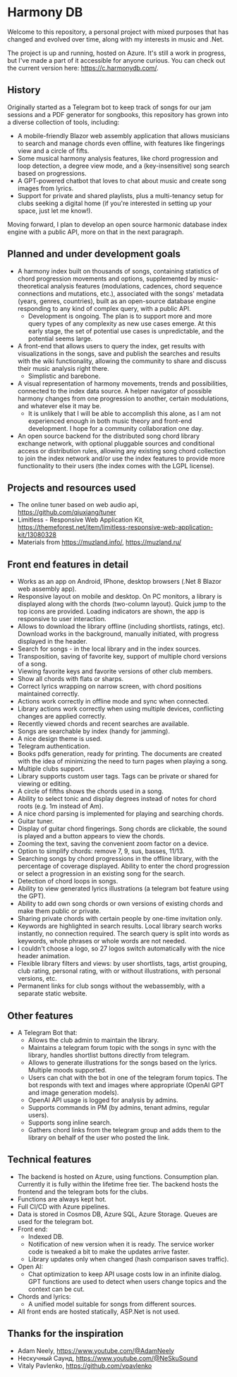 ﻿# Harmony DB
Welcome to this repository, a personal project with mixed purposes that has changed and evolved over time, along with my interests in music and .Net.

The project is up and running, hosted on Azure. It's still a work in progress, but I've made a part of it accessible for anyone curious. You can check out the current version here: https://c.harmonydb.com/.

## History
Originally started as a Telegram bot to keep track of songs for our jam sessions and a PDF generator for songbooks, this repository has grown into a diverse collection of tools, including:
- A mobile-friendly Blazor web assembly application that allows musicians to search and manage chords even offline, with features like fingerings view and a circle of fifts.
- Some musical harmony analysis features, like chord progression and loop detection, a degree view mode, and a (key-insensitive) song search based on progressions.
- A GPT-powered chatbot that loves to chat about music and create song images from lyrics.
- Support for private and shared playlists, plus a multi-tenancy setup for clubs seeking a digital home (if you're interested in setting up your space, just let me know!).

Moving forward, I plan to develop an open source harmonic database index engine with a public API, more on that in the next paragraph.

## Planned and under development goals
- A harmony index built on thousands of songs, containing statistics of chord progression movements and options, supplemented by music-theoretical analysis features (modulations, cadences, chord sequence connections and mutations, etc.), associated with the songs' metadata (years, genres, countries), built as an open-source database engine responding to any kind of complex query, with a public API.
  - Development is ongoing. The plan is to support more and more query types of any complexity as new use cases emerge. At this early stage, the set of potential use cases is unpredictable, and the potential seems large.
- A front-end that allows users to query the index, get results with visualizations in the songs, save and publish the searches and results with the wiki functionality, allowing the community to share and discuss their music analysis right there.
  - Simplistic and barebone.
- A visual representation of harmony movements, trends and possibilities, connected to the index data source. A helper navigator of possible harmony changes from one progression to another, certain modulations, and whatever else it may be.
  - It is unlikely that I will be able to accomplish this alone, as I am not experienced enough in both music theory and front-end development. I hope for a community collaboration one day.
- An open source backend for the distributed song chord library exchange network, with optional pluggable sources and conditional access or distribution rules, allowing any existing song chord collection to join the index network and/or use the index features to provide more functionality to their users (the index comes with the LGPL license).

## Projects and resources used
- The online tuner based on web audio api, https://github.com/qiuxiang/tuner
- Limitless - Responsive Web Application Kit, https://themeforest.net/item/limitless-responsive-web-application-kit/13080328
- Materials from https://muzland.info/, https://muzland.ru/

## Front end features in detail
- Works as an app on Android, IPhone, desktop browsers (.Net 8 Blazor web assembly app).
- Responsive layout on mobile and desktop. On PC monitors, a library is displayed along with the chords (two-column layout). Quick jump to the top icons are provided. Loading indicators are shown, the app is responsive to user interaction.
- Allows to download the library offline (including shortlists, ratings, etc). Download works in the background, manually initiated, with progress displayed in the header.
- Search for songs - in the local library and in the index sources.
- Transposition, saving of favorite key, support of multiple chord versions of a song.
- Viewing favorite keys and favorite versions of other club members.
- Show all chords with flats or sharps.
- Correct lyrics wrapping on narrow screen, with chord positions maintained correctly.
- Actions work correctly in offline mode and sync when connected.
- Library actions work correctly when using multiple devices, conflicting changes are applied correctly.
- Recently viewed chords and recent searches are available.
- Songs are searchable by index (handy for jamming).
- A nice design theme is used.
- Telegram authentication.
- Books pdfs generation, ready for printing. The documents are created with the idea of minimizing the need to turn pages when playing a song.
- Multiple clubs support.
- Library supports custom user tags. Tags can be private or shared for viewing or editing.
- A circle of fifths shows the chords used in a song.
- Ability to select tonic and display degrees instead of notes for chord roots (e.g. 1m instead of Am).
- A nice chord parsing is implemented for playing and searching chords.
- Guitar tuner.
- Display of guitar chord fingerings. Song chords are clickable, the sound is played and a button appears to view the chords.
- Zooming the text, saving the convenient zoom factor on a device.
- Option to simplify chords: remove 7, 9, sus, basses, 11/13.
- Searching songs by chord progressions in the offline library, with the percentage of coverage displayed. Ability to enter the chord progression or select a progression in an existing song for the search.
- Detection of chord loops in songs.
- Ability to view generated lyrics illustrations (a telegram bot feature using the GPT).
- Ability to add own song chords or own versions of existing chords and make them public or private.
- Sharing private chords with certain people by one-time invitation only.
- Keywords are highlighted in search results. Local library search works instantly, no connection required. The search query is split into words as keywords, whole phrases or whole words are not needed.
- I couldn't choose a logo, so 27 logos switch automatically with the nice header animation.
- Flexible library filters and views: by user shortlists, tags, artist grouping, club rating, personal rating, with or without illustrations, with personal versions, etc.
- Permanent links for club songs without the webassembly, with a separate static website.

## Other features
- A Telegram Bot that:
  - Allows the club admin to maintain the library.
  - Maintains a telegram forum topic with the songs in sync with the library, handles shortlist buttons directly from telegram.
  - Allows to generate illustrations for the songs based on the lyrics. Multiple moods supported.
  - Users can chat with the bot in one of the telegram forum topics. The bot responds with text and images where appropriate (OpenAI GPT and image generation models).
  - OpenAI API usage is logged for analysis by admins.
  - Supports commands in PM (by admins, tenant admins, regular users).
  - Supports song inline search.
  - Gathers chord links from the telegram group and adds them to the library on behalf of the user who posted the link.

## Technical features
- The backend is hosted on Azure, using functions. Consumption plan. Currently it is fully within the lifetime free tier. The backend hosts the frontend and the telegram bots for the clubs.
- Functions are always kept hot.
- Full CI/CD with Azure pipelines.
- Data is stored in Cosmos DB, Azure SQL, Azure Storage. Queues are used for the telegram bot.
- Front end:
  - Indexed DB.
  - Notification of new version when it is ready. The service worker code is tweaked a bit to make the updates arrive faster.
  - Library updates only when changed (hash comparison saves traffic).
- Open AI:
  - Chat optimization to keep API usage costs low in an infinite dialog. GPT functions are used to detect when users change topics and the context can be cut.
- Chords and lyrics:
  - A unified model suitable for songs from different sources.
- All front ends are hosted statically, ASP.Net is not used. 

## Thanks for the inspiration
- Adam Neely, https://www.youtube.com/@AdamNeely
- Нескучный Саунд, https://www.youtube.com/@NeSkuSound
- Vitaly Pavlenko, https://github.com/vpavlenko
